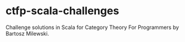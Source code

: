 # ctfp-scala-challenges
Challenge solutions in Scala for Category Theory For Programmers by Bartosz Milewski.
